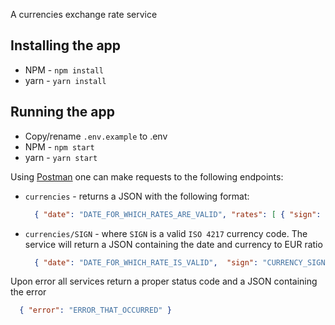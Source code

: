 A currencies exchange rate service

## Installing the app

- NPM - `npm install`
- yarn - `yarn install`

## Running the app

- Copy/rename `.env.example` to .env
- NPM - `npm start`
- yarn - `yarn start`

Using [Postman](https://www.getpostman.com/) one can make requests to the following endpoints:

- `currencies` - returns a JSON with the following format:

  ```JSON
    { "date": "DATE_FOR_WHICH_RATES_ARE_VALID", "rates": [ { "sign": "CURRENCY_SIGN", "rate": "CURRENCY_TO_EURO_RATE" } ] }
  ```

- `currencies/SIGN` - where `SIGN` is a valid `ISO 4217` currency code. The service will return a JSON containing the date and currency to EUR ratio
  ```JSON
    { "date": "DATE_FOR_WHICH_RATE_IS_VALID",  "sign": "CURRENCY_SIGN", "rate": "CURRENCY_TO_EURO_RATE" }
  ```

Upon error all services return a proper status code and a JSON containing the error

```JSON
  { "error": "ERROR_THAT_OCCURRED" }
```
